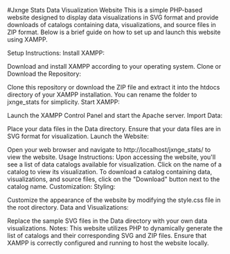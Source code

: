 #Jxnge Stats Data Visualization Website
This is a simple PHP-based website designed to display data visualizations in SVG format and provide downloads of catalogs containing data, visualizations, and source files in ZIP format. Below is a brief guide on how to set up and launch this website using XAMPP.

Setup Instructions:
Install XAMPP:

Download and install XAMPP according to your operating system.
Clone or Download the Repository:

Clone this repository or download the ZIP file and extract it into the htdocs directory of your XAMPP installation. You can rename the folder to jxnge_stats for simplicity.
Start XAMPP:

Launch the XAMPP Control Panel and start the Apache server.
Import Data:

Place your data files in the Data directory. Ensure that your data files are in SVG format for visualization.
Launch the Website:

Open your web browser and navigate to http://localhost/jxnge_stats/ to view the website.
Usage Instructions:
Upon accessing the website, you'll see a list of data catalogs available for visualization.
Click on the name of a catalog to view its visualization.
To download a catalog containing data, visualizations, and source files, click on the "Download" button next to the catalog name.
Customization:
Styling:

Customize the appearance of the website by modifying the style.css file in the root directory.
Data and Visualizations:

Replace the sample SVG files in the Data directory with your own data visualizations.
Notes:
This website utilizes PHP to dynamically generate the list of catalogs and their corresponding SVG and ZIP files.
Ensure that XAMPP is correctly configured and running to host the website locally.
